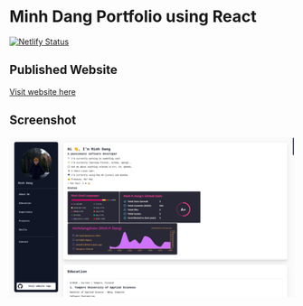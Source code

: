 # Minh Dang Portfolio using React

[![Netlify Status](https://api.netlify.com/api/v1/badges/495be8fa-3160-44af-83fa-50d3a5bb40d9/deploy-status)](https://app.netlify.com/sites/stevedecoder/deploys)

## Published Website
[Visit website here](https://stevedecoder.tech/portfolio)

## Screenshot
[![Website Screenshot](assets/Screenshot.png)](https://stevedecoder.tech/portfolio)